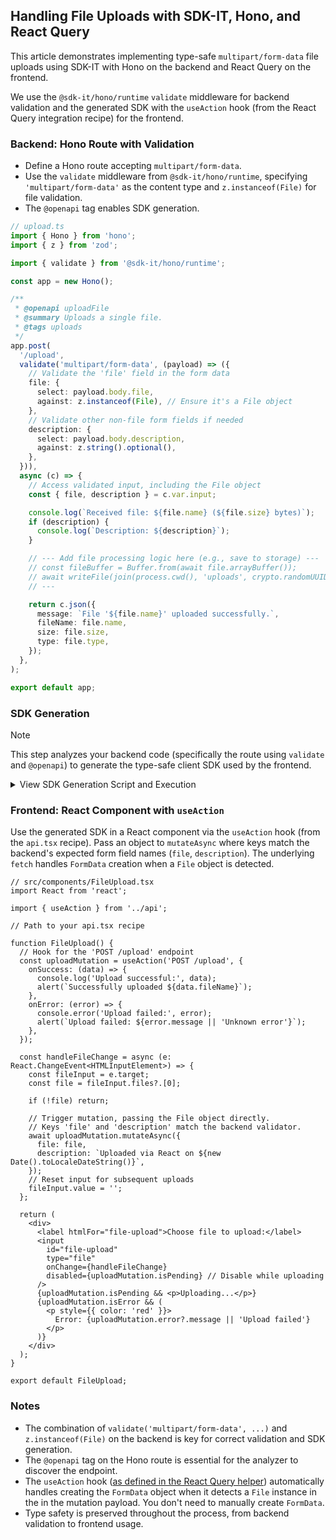## Handling File Uploads with SDK-IT, Hono, and React Query

This article demonstrates implementing type-safe `multipart/form-data` file uploads using SDK-IT with Hono on the backend and React Query on the frontend.

We use the `@sdk-it/hono/runtime` `validate` middleware for backend validation and the generated SDK with the `useAction` hook (from the React Query integration recipe) for the frontend.

### Backend: Hono Route with Validation

- Define a Hono route accepting `multipart/form-data`.
- Use the `validate` middleware from `@sdk-it/hono/runtime`, specifying `'multipart/form-data'` as the content type and `z.instanceof(File)` for file validation.
- The `@openapi` tag enables SDK generation.

```typescript
// upload.ts
import { Hono } from 'hono';
import { z } from 'zod';

import { validate } from '@sdk-it/hono/runtime';

const app = new Hono();

/**
 * @openapi uploadFile
 * @summary Uploads a single file.
 * @tags uploads
 */
app.post(
  '/upload',
  validate('multipart/form-data', (payload) => ({
    // Validate the 'file' field in the form data
    file: {
      select: payload.body.file,
      against: z.instanceof(File), // Ensure it's a File object
    },
    // Validate other non-file form fields if needed
    description: {
      select: payload.body.description,
      against: z.string().optional(),
    },
  })),
  async (c) => {
    // Access validated input, including the File object
    const { file, description } = c.var.input;

    console.log(`Received file: ${file.name} (${file.size} bytes)`);
    if (description) {
      console.log(`Description: ${description}`);
    }

    // --- Add file processing logic here (e.g., save to storage) ---
    // const fileBuffer = Buffer.from(await file.arrayBuffer());
    // await writeFile(join(process.cwd(), 'uploads', crypto.randomUUID()), fileBuffer);
    // ---

    return c.json({
      message: `File '${file.name}' uploaded successfully.`,
      fileName: file.name,
      size: file.size,
      type: file.type,
    });
  },
);

export default app;
```

### SDK Generation

> [!NOTE]
> This step analyzes your backend code (specifically the route using `validate` and `@openapi`) to generate the type-safe client SDK used by the frontend.

<details>
<summary>View SDK Generation Script and Execution</summary>

Create a script to analyze the backend code and generate the TypeScript client SDK.

**`sdk.ts` (example script):**

```typescript
import { writeFile } from 'node:fs/promises';
import { join } from 'node:path';

import { analyze } from '@sdk-it/generic';
import { responseAnalyzer } from '@sdk-it/hono';
import { generate } from '@sdk-it/typescript';

console.log('Analyzing backend code...');

// Point to your backend's tsconfig.json
const { paths, components } = await analyze('./tsconfig.json', {
  responseAnalyzer,
});

const spec = {
  openapi: '3.1.0',
  info: {
    title: 'My API',
    version: '1.0.0',
  },
  paths,
  components,
};

// Optional: Save the intermediate OpenAPI spec
// await writeFile('openapi.json', JSON.stringify(spec, null, 2));

console.log('Generating TypeScript SDK...');
// Generate the client SDK into the frontend source
await generate(spec, {
  output: join(process.cwd(), './client'),
  name: 'Client', // Optional client class name
});

console.log('SDK generated successfully!');
```

**Run the generation script:**

```bash
# Using tsx
npx tsx ./generate-sdk.ts

# Using Node.js >= 22 (experimental)
# node --experimental-strip-types ./generate-sdk.ts

# Using Bun
# bun ./generate-sdk.ts
```

This process generates a type-safe function for the `/upload` endpoint in your frontend SDK directory (`./path/to/your/frontend/src/sdk` in this example).

**Further Reading:**

- **Code Analysis:** [`@sdk-it/generic`](../../packages/generic/README.md)
- **Hono Integration:** [`@sdk-it/hono`](../../packages/hono/README.md)
- **TypeScript SDK Output:** [`@sdk-it/typescript`](../../packages/typescript/README.md)

</details>

### Frontend: React Component with `useAction`

Use the generated SDK in a React component via the `useAction` hook (from the `api.tsx` recipe). Pass an object to `mutateAsync` where keys match the backend's expected form field names (`file`, `description`). The underlying `fetch` handles `FormData` creation when a `File` object is detected.

```tsx
// src/components/FileUpload.tsx
import React from 'react';

import { useAction } from '../api';

// Path to your api.tsx recipe

function FileUpload() {
  // Hook for the 'POST /upload' endpoint
  const uploadMutation = useAction('POST /upload', {
    onSuccess: (data) => {
      console.log('Upload successful:', data);
      alert(`Successfully uploaded ${data.fileName}`);
    },
    onError: (error) => {
      console.error('Upload failed:', error);
      alert(`Upload failed: ${error.message || 'Unknown error'}`);
    },
  });

  const handleFileChange = async (e: React.ChangeEvent<HTMLInputElement>) => {
    const fileInput = e.target;
    const file = fileInput.files?.[0];

    if (!file) return;

    // Trigger mutation, passing the File object directly.
    // Keys 'file' and 'description' match the backend validator.
    await uploadMutation.mutateAsync({
      file: file,
      description: `Uploaded via React on ${new Date().toLocaleDateString()}`,
    });
    // Reset input for subsequent uploads
    fileInput.value = '';
  };

  return (
    <div>
      <label htmlFor="file-upload">Choose file to upload:</label>
      <input
        id="file-upload"
        type="file"
        onChange={handleFileChange}
        disabled={uploadMutation.isPending} // Disable while uploading
      />
      {uploadMutation.isPending && <p>Uploading...</p>}
      {uploadMutation.isError && (
        <p style={{ color: 'red' }}>
          Error: {uploadMutation.error?.message || 'Upload failed'}
        </p>
      )}
    </div>
  );
}

export default FileUpload;
```

### Notes

- The combination of `validate('multipart/form-data', ...)` and `z.instanceof(File)` on the backend is key for correct validation and SDK generation.
- The `@openapi` tag on the Hono route is essential for the analyzer to discover the endpoint.
- The `useAction` hook ([as defined in the React Query helper](../react-query.md)) automatically handles creating the `FormData` object when it detects a `File` instance in the in the mutation payload. You don't need to manually create `FormData`.
- Type safety is preserved throughout the process, from backend validation to frontend usage.
